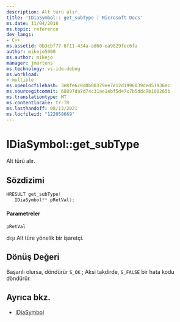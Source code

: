 ```yaml
---
description: Alt türü alır.
title: 'IDiaSymbol:: get_subType | Microsoft Docs'
ms.date: 11/04/2016
ms.topic: reference
dev_langs:
- C++
ms.assetid: 0b3cbf77-8f11-434a-ad60-ea9829fec6fa
author: mikejo5000
ms.author: mikejo
manager: jmartens
ms.technology: vs-ide-debug
ms.workload:
- multiple
ms.openlocfilehash: 3e8fe6c0d0b00379ee7e12d1996039ded51936ec
ms.sourcegitcommit: 68897da7d74c31ae1ebf5d47c7b5ddc9b108265b
ms.translationtype: MT
ms.contentlocale: tr-TR
ms.lasthandoff: 08/13/2021
ms.locfileid: "122058669"
---
```

# <a name="idiasymbolget_subtype"></a>IDiaSymbol::get_subType
Alt türü alır.

## <a name="syntax"></a>Sözdizimi

```C++
HRESULT get_subType(
   IDiaSymbol** pRetVal);
```

#### <a name="parameters"></a>Parametreler
 `pRetVal`

dışı Alt türe yönelik bir işaretçi.

## <a name="return-value"></a>Dönüş Değeri
 Başarılı olursa, döndürür `S_OK` ; Aksi takdirde, `S_FALSE` bir hata kodu döndürür.

## <a name="see-also"></a>Ayrıca bkz.
- [IDiaSymbol](../../debugger/debug-interface-access/idiasymbol.md)
